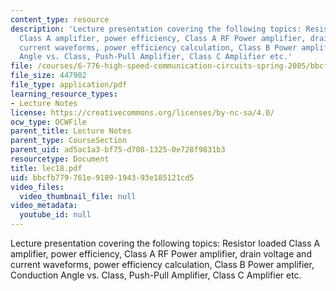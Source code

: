 ```yaml
---
content_type: resource
description: 'Lecture presentation covering the following topics: Resistor loaded
  Class A amplifier, power efficiency, Class A RF Power amplifier, drain voltage and
  current waveforms, power efficiency calculation, Class B Power amplifier, Conduction
  Angle vs. Class, Push-Pull Amplifier, Class C Amplifier etc.'
file: /courses/6-776-high-speed-communication-circuits-spring-2005/bbcfb779761e9189194393e185121cd5_lec18.pdf
file_size: 447902
file_type: application/pdf
learning_resource_types:
- Lecture Notes
license: https://creativecommons.org/licenses/by-nc-sa/4.0/
ocw_type: OCWFile
parent_title: Lecture Notes
parent_type: CourseSection
parent_uid: ad5ac1a3-bf75-d708-1325-0e728f9831b3
resourcetype: Document
title: lec18.pdf
uid: bbcfb779-761e-9189-1943-93e185121cd5
video_files:
  video_thumbnail_file: null
video_metadata:
  youtube_id: null
---
```

Lecture presentation covering the following topics: Resistor loaded Class A amplifier, power efficiency, Class A RF Power amplifier, drain voltage and current waveforms, power efficiency calculation, Class B Power amplifier, Conduction Angle vs. Class, Push-Pull Amplifier, Class C Amplifier etc.